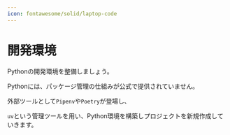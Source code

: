 ```yaml
---
icon: fontawesome/solid/laptop-code
---
```


# 開発環境

Pythonの開発環境を整備しましょう。

Pythonには、パッケージ管理の仕組みが公式で提供されていません。

外部ツールとして`Pipenv`や`Poetry`が登場し、

`uv`という管理ツールを用い、Python環境を構築しプロジェクトを新規作成していきます。
